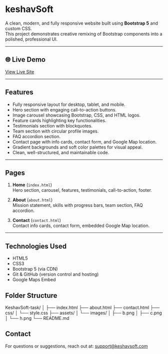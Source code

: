 # keshavSoft 

A clean, modern, and fully responsive website built using **Bootstrap 5** and custom CSS.  
This project demonstrates creative remixing of Bootstrap components into a polished, professional UI.

---

## 🌐 Live Demo
[View Live Site](https://keshavsoft-abhilashm.netlify.app/)

---

## Features
- Fully responsive layout for desktop, tablet, and mobile.
- Hero section with engaging call-to-action buttons.
- Image carousel showcasing Bootstrap, CSS, and HTML logos.
- Feature cards highlighting key functionalities.
- Testimonials section with blockquotes.
- Team section with circular profile images.
- FAQ accordion section.
- Contact page with info cards, contact form, and Google Map location.
- Gradient backgrounds and soft color palettes for visual appeal.
- Clean, well-structured, and maintainable code.

---

## Pages
1. **Home** (`index.html`)  
   Hero section, carousel, features, testimonials, call-to-action, footer.  

2. **About** (`about.html`)  
   Mission statement, skills with progress bars, team section, FAQ accordion.  

3. **Contact** (`contact.html`)  
   Contact info cards, contact form, embedded Google Map location.

---

## Technologies Used
- HTML5
- CSS3
- Bootstrap 5 (via CDN)
- Git & GitHub (version control and hosting)
- Google Maps Embed

##  Folder Structure
KeshavSoft-task/
│
├── index.html
├── about.html
├── contact.html
├── css/
│ └── style.css
├── assets/
│ └── images/
│ ├── b.png
│ ├── c.png
│ └── h.png
└── README.md
## Contact

For questions or suggestions, reach out at: support@keshavsoft.com

